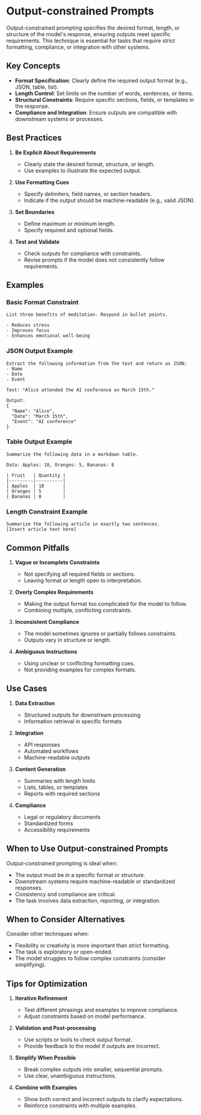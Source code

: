 # Output-constrained Prompts

Output-constrained prompting specifies the desired format, length, or structure of the model's response, ensuring outputs meet specific requirements. This technique is essential for tasks that require strict formatting, compliance, or integration with other systems.

## Key Concepts

- **Format Specification**: Clearly define the required output format (e.g., JSON, table, list).
- **Length Control**: Set limits on the number of words, sentences, or items.
- **Structural Constraints**: Require specific sections, fields, or templates in the response.
- **Compliance and Integration**: Ensure outputs are compatible with downstream systems or processes.

## Best Practices

1. **Be Explicit About Requirements**
   - Clearly state the desired format, structure, or length.
   - Use examples to illustrate the expected output.

2. **Use Formatting Cues**
   - Specify delimiters, field names, or section headers.
   - Indicate if the output should be machine-readable (e.g., valid JSON).

3. **Set Boundaries**
   - Define maximum or minimum length.
   - Specify required and optional fields.

4. **Test and Validate**
   - Check outputs for compliance with constraints.
   - Revise prompts if the model does not consistently follow requirements.

## Examples

### Basic Format Constraint
```
List three benefits of meditation. Respond in bullet points.

- Reduces stress
- Improves focus
- Enhances emotional well-being
```

### JSON Output Example
```
Extract the following information from the text and return as JSON:
- Name
- Date
- Event

Text: "Alice attended the AI conference on March 15th."

Output:
{
  "Name": "Alice",
  "Date": "March 15th",
  "Event": "AI conference"
}
```

### Table Output Example
```
Summarize the following data in a markdown table.

Data: Apples: 10, Oranges: 5, Bananas: 8

| Fruit   | Quantity |
|---------|----------|
| Apples  | 10       |
| Oranges | 5        |
| Bananas | 8        |
```

### Length Constraint Example
```
Summarize the following article in exactly two sentences.
[Insert article text here]
```

## Common Pitfalls

1. **Vague or Incomplete Constraints**
   - Not specifying all required fields or sections.
   - Leaving format or length open to interpretation.

2. **Overly Complex Requirements**
   - Making the output format too complicated for the model to follow.
   - Combining multiple, conflicting constraints.

3. **Inconsistent Compliance**
   - The model sometimes ignores or partially follows constraints.
   - Outputs vary in structure or length.

4. **Ambiguous Instructions**
   - Using unclear or conflicting formatting cues.
   - Not providing examples for complex formats.

## Use Cases

1. **Data Extraction**
   - Structured outputs for downstream processing
   - Information retrieval in specific formats

2. **Integration**
   - API responses
   - Automated workflows
   - Machine-readable outputs

3. **Content Generation**
   - Summaries with length limits
   - Lists, tables, or templates
   - Reports with required sections

4. **Compliance**
   - Legal or regulatory documents
   - Standardized forms
   - Accessibility requirements

## When to Use Output-constrained Prompts

Output-constrained prompting is ideal when:
- The output must be in a specific format or structure.
- Downstream systems require machine-readable or standardized responses.
- Consistency and compliance are critical.
- The task involves data extraction, reporting, or integration.

## When to Consider Alternatives

Consider other techniques when:
- Flexibility or creativity is more important than strict formatting.
- The task is exploratory or open-ended.
- The model struggles to follow complex constraints (consider simplifying).

## Tips for Optimization

1. **Iterative Refinement**
   - Test different phrasings and examples to improve compliance.
   - Adjust constraints based on model performance.

2. **Validation and Post-processing**
   - Use scripts or tools to check output format.
   - Provide feedback to the model if outputs are incorrect.

3. **Simplify When Possible**
   - Break complex outputs into smaller, sequential prompts.
   - Use clear, unambiguous instructions.

4. **Combine with Examples**
   - Show both correct and incorrect outputs to clarify expectations.
   - Reinforce constraints with multiple examples.
